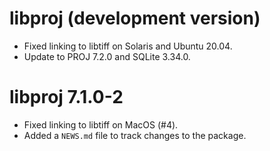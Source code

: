# libproj (development version)

* Fixed linking to libtiff on Solaris and Ubuntu 20.04.
* Update to PROJ 7.2.0 and SQLite 3.34.0.

# libproj 7.1.0-2

* Fixed linking to libtiff on MacOS (#4).
* Added a `NEWS.md` file to track changes to the package.
